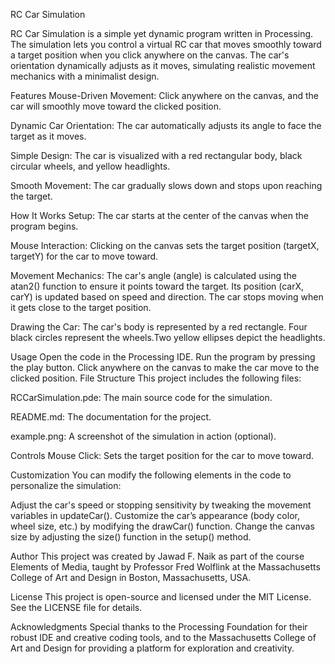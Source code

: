 RC Car Simulation

RC Car Simulation is a simple yet dynamic program written in Processing. The simulation lets you control a virtual RC car that moves smoothly toward a target position when you click anywhere on the canvas. The car's orientation dynamically adjusts as it moves, simulating realistic movement mechanics with a minimalist design.

Features
Mouse-Driven Movement: Click anywhere on the canvas, and the car will smoothly move toward the clicked position.

Dynamic Car Orientation: The car automatically adjusts its angle to face the target as it moves.

Simple Design: The car is visualized with a red rectangular body, black circular wheels, and yellow headlights.

Smooth Movement: The car gradually slows down and stops upon reaching the target.


How It Works
Setup: The car starts at the center of the canvas when the program begins.

Mouse Interaction: Clicking on the canvas sets the target position (targetX, targetY) for the car to move toward.

Movement Mechanics: The car's angle (angle) is calculated using the atan2() function to ensure it points toward the target.
Its position (carX, carY) is updated based on speed and direction. The car stops moving when it gets close to the target position.

Drawing the Car: The car's body is represented by a red rectangle.
Four black circles represent the wheels.Two yellow ellipses depict the headlights.


Usage
Open the code in the Processing IDE.
Run the program by pressing the play button.
Click anywhere on the canvas to make the car move to the clicked position.
File Structure
This project includes the following files:

RCCarSimulation.pde: The main source code for the simulation.

README.md: The documentation for the project.

example.png: A screenshot of the simulation in action (optional).

Controls
Mouse Click: Sets the target position for the car to move toward.

Customization
You can modify the following elements in the code to personalize the simulation:

Adjust the car's speed or stopping sensitivity by tweaking the movement variables in updateCar().
Customize the car’s appearance (body color, wheel size, etc.) by modifying the drawCar() function.
Change the canvas size by adjusting the size() function in the setup() method.

Author
This project was created by Jawad F. Naik as part of the course Elements of Media, taught by Professor Fred Wolflink at the Massachusetts College of Art and Design in Boston, Massachusetts, USA.

License
This project is open-source and licensed under the MIT License. See the LICENSE file for details.

Acknowledgments
Special thanks to the Processing Foundation for their robust IDE and creative coding tools, and to the Massachusetts College of Art and Design for providing a platform for exploration and creativity.
